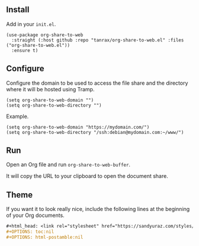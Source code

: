## Install

Add in your `init.el`.

```elisp
(use-package org-share-to-web
  :straight (:host github :repo "tanrax/org-share-to-web.el" :files ("org-share-to-web.el"))
  :ensure t)
```

## Configure

Configure the domain to be used to access the file share and the directory where it will be hosted using Tramp.

```elisp
(setq org-share-to-web-domain "")
(setq org-share-to-web-directory "")
```

Example.

```elisp
(setq org-share-to-web-domain "https://mydomain.com/")
(setq org-share-to-web-directory "/ssh:debian@mydomain.com:~/www/")
```

## Run

Open an Org file and run `org-share-to-web-buffer`.

It will copy the URL to your clipboard to open the document share.

## Theme

If you want it to look really nice, include the following lines at the beginning of your Org documents.

```org
#+html_head: <link rel="stylesheet" href="https://sandyuraz.com/styles/org.css">
#+OPTIONS: toc:nil
#+OPTIONS: html-postamble:nil
```
